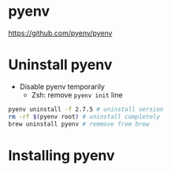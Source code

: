 # pyenv
https://github.com/pyenv/pyenv

# Uninstall pyenv
- Disable pyenv temporarily 
  - Zsh: remove `pyenv init` line
```sh
pyenv uninstall -f 2.7.5 # uninstall version
rm -rf $(pyenv root) # uninstall completely
brew uninstall pyenv # remmove from brew
```


# Installing pyenv
```sh
```